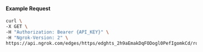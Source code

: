 <!-- Code generated for API Clients. DO NOT EDIT. -->

#### Example Request

```bash
curl \
-X GET \
-H "Authorization: Bearer {API_KEY}" \
-H "Ngrok-Version: 2" \
https://api.ngrok.com/edges/https/edghts_2h9aEmakDqFODogl0PefIgomkCd/routes/edghtsrt_2h9aEmNgCO7ElQqWmxINzLtja34/policy
```
